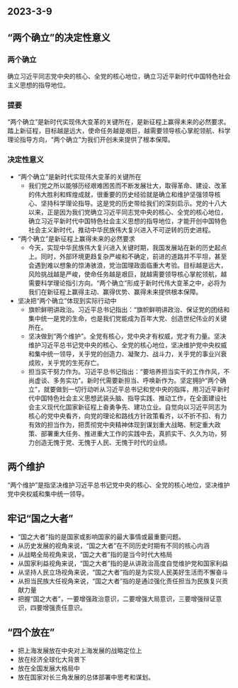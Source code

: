 ## 2023-3-9
## “两个确立”的决定性意义
### 两个确立
确立习近平同志党中央的核心、全党的核心地位，确立习近平新时代中国特色社会主义思想的指导地位。

### 提要
“两个确立”是新时代实现伟大变革的关键所在，是新征程上赢得未来的必然要求。踏上新征程，目标越是远大，使命任务越是艰巨，越需要领导核心掌舵领航、科学理论指导方向，“两个确立”为我们开创未来提供了根本保障。

### 决定性意义
- “两个确立”是新时代实现伟大变革的关键所在
    - 我们党之所以能够历经艰难困苦而不断发展壮大，取得革命、建设、改革的伟大胜利和辉煌成就，很重要的历史经验就是确立和维护坚强领导核心、坚持科学理论指导。这是党的历史带给我们的深刻启示。党的十八大以来，正是因为我们党确立习近平同志党中央的核心、全党的核心地位，确立习近平新时代中国特色社会主义思想的指导地位，才能开创中国特色社会主义新时代，推动中华民族伟大复兴进入不可逆转的历史进程。
- “两个确立”是新征程上赢得未来的必然要求
    - 今天，实现中华民族伟大复兴进入关键时期，我国发展站在新的历史起点上。同时，外部环境更趋复杂严峻和不确定，前进的道路并不平坦，甚至会遇到难以想象的惊涛骇浪，党治国理政面临重大考验。目标越是远大，风险挑战越是严峻，使命任务越是艰巨，就越需要领导核心掌舵领航，越需要科学理论指引方向。“两个确立”形成于新时代伟大变革之中，必将为我们在新征程上赢得主动、赢得优势、赢得未来提供根本保障。
- 坚决把“两个确立”体现到实际行动中
    - 旗帜鲜明讲政治。习近平总书记指出：“旗帜鲜明讲政治、保证党的团结和集中统一是党的生命，也是我们党能成为百年大党、创造世纪伟业的关键所在。
    - 坚决做到“两个维护”。全党有核心，党中央才有权威，党才有力量。坚决维护习近平总书记党中央的核心、全党的核心地位，坚决维护党中央权威和集中统一领导，关乎党的创造力、凝聚力、战斗力，关乎党的事业兴衰成败，关乎党的生死存亡。
    - 担当实干努力作为。习近平总书记指出：“要培养担当实干的工作作风，不尚虚谈、多务实功”。新时代需要新担当、呼唤新作为。坚定拥护“两个确立”，就要做到一切行动听从习近平总书记和党中央的指挥，用习近平新时代中国特色社会主义思想武装头脑、指导实践、推动工作，在全面建设社会主义现代化国家新征程上奋勇争先、建功立业。自觉向以习近平同志为核心的党中央看齐，向党的理论和路线方针政策看齐，以不折不扣、有力有效的担当作为，把贯彻党中央精神体现到谋划重大战略、制定重大政策、部署重大任务、推进重大工作的实践中去，真抓实干、久久为功，努力创造无愧于党、无愧于人民、无愧于时代的业绩。

## 两个维护
“两个维护”是指坚决维护习近平总书记党中央的核心、全党的核心地位，坚决维护党中央权威和集中统一领导。

## 牢记“国之大者”
- “国之大者”指的是国家或影响国家的最大事情或最重要问题。
- 从历史发展的视角来说，“国之大者”在不同历史时期有不同的核心内涵
- 从战略全局视角来说，“国之大者”指的是当今时代大格局
- 从国家利益视角来说，“国之大者”指的是从讲政治高度自觉维护党和国家利益
- 从坚持人民立场视角来说，“国之大者”指的是为实现人民美好生活而不懈奋斗
- 从担当民族大任视角来说，“国之大者”指的是通过强化责任担当为民族复兴贡献力量
- 把握“国之大者”，一要增强政治意识，二要增强大局意识，三要增强辩证意识，四要增强责任意识。

## “四个放在”
- 把上海发展放在中央对上海发展的战略定位上
- 放在经济全球化大背景下
- 放在全国发展大格局中
- 放在国家对长三角发展的总体部署中思考和谋划。